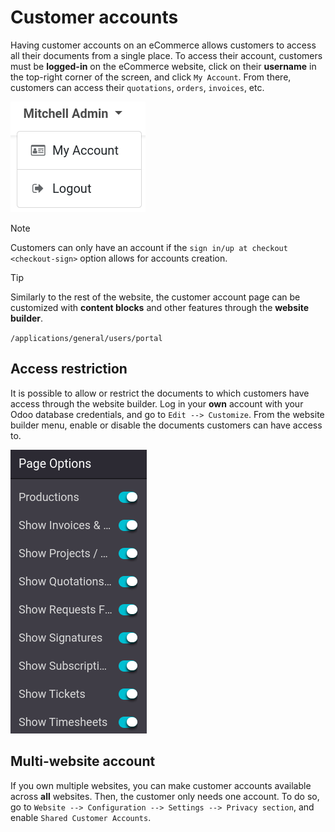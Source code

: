 # Customer accounts

Having customer accounts on an eCommerce allows customers to access all
their documents from a single place. To access their account, customers
must be **logged-in** on the eCommerce website, click on their
**username** in the top-right corner of the screen, and click
`My Account`. From there, customers can access their `quotations`,
`orders`, `invoices`, etc.

<img src="customer_accounts/account-log.png" class="align-center"
alt="Customer account log-in" />

> [!NOTE]
> Customers can only have an account if the
> `sign in/up at checkout <checkout-sign>` option allows for accounts
> creation.

> [!TIP]
> Similarly to the rest of the website, the customer account page can be
> customized with **content blocks** and other features through the
> **website builder**.

<div class="seealso">

`/applications/general/users/portal`

</div>

## Access restriction

It is possible to allow or restrict the documents to which customers
have access through the website builder. Log in your **own** account
with your Odoo database credentials, and go to `Edit --> Customize`.
From the website builder menu, enable or disable the documents customers
can have access to.

<img src="customer_accounts/account-documents.png" class="align-center"
alt="Documents to which customers have access to from their account" />

## Multi-website account

If you own multiple websites, you can make customer accounts available
across **all** websites. Then, the customer only needs one account. To
do so, go to `Website --> Configuration
--> Settings --> Privacy section`, and enable
`Shared Customer Accounts`.

